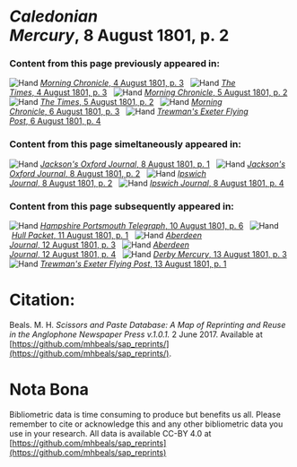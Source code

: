 # *Caledonian Mercury*, 8 August 1801, p. 2  
  
### Content from this page previously appeared in:  
![Hand](http://scissorsandpaste.net/wp-content/uploads/2017/06/smallhandpointer.png) [*Morning Chronicle*, 4 August 1801, p. 3](https://mhbeals.github.io/sap_html/Morning-Chronicle/Morning-Chronicle-4-August-1801-p-3)  
![Hand](http://scissorsandpaste.net/wp-content/uploads/2017/06/smallhandpointer.png) [*The Times*, 4 August 1801, p. 3](https://mhbeals.github.io/sap_html/The-Times/The-Times-4-August-1801-p-3)  
![Hand](http://scissorsandpaste.net/wp-content/uploads/2017/06/smallhandpointer.png) [*Morning Chronicle*, 5 August 1801, p. 2](https://mhbeals.github.io/sap_html/Morning-Chronicle/Morning-Chronicle-5-August-1801-p-2)  
![Hand](http://scissorsandpaste.net/wp-content/uploads/2017/06/smallhandpointer.png) [*The Times*, 5 August 1801, p. 2](https://mhbeals.github.io/sap_html/The-Times/The-Times-5-August-1801-p-2)  
![Hand](http://scissorsandpaste.net/wp-content/uploads/2017/06/smallhandpointer.png) [*Morning Chronicle*, 6 August 1801, p. 3](https://mhbeals.github.io/sap_html/Morning-Chronicle/Morning-Chronicle-6-August-1801-p-3)  
![Hand](http://scissorsandpaste.net/wp-content/uploads/2017/06/smallhandpointer.png) [*Trewman's Exeter Flying Post*, 6 August 1801, p. 4](https://mhbeals.github.io/sap_html/Trewman's-Exeter-Flying-Post/Trewman's-Exeter-Flying-Post-6-August-1801-p-4)  
  
### Content from this page simeltaneously appeared in:  
![Hand](http://scissorsandpaste.net/wp-content/uploads/2017/06/smallhandpointer.png) [*Jackson's Oxford Journal*, 8 August 1801, p. 1](https://mhbeals.github.io/sap_html/Jackson's-Oxford-Journal/Jackson's-Oxford-Journal-8-August-1801-p-1)  
![Hand](http://scissorsandpaste.net/wp-content/uploads/2017/06/smallhandpointer.png) [*Jackson's Oxford Journal*, 8 August 1801, p. 2](https://mhbeals.github.io/sap_html/Jackson's-Oxford-Journal/Jackson's-Oxford-Journal-8-August-1801-p-2)  
![Hand](http://scissorsandpaste.net/wp-content/uploads/2017/06/smallhandpointer.png) [*Ipswich Journal*, 8 August 1801, p. 2](https://mhbeals.github.io/sap_html/Ipswich-Journal/Ipswich-Journal-8-August-1801-p-2)  
![Hand](http://scissorsandpaste.net/wp-content/uploads/2017/06/smallhandpointer.png) [*Ipswich Journal*, 8 August 1801, p. 4](https://mhbeals.github.io/sap_html/Ipswich-Journal/Ipswich-Journal-8-August-1801-p-4)  
  
### Content from this page subsequently appeared in:  
![Hand](http://scissorsandpaste.net/wp-content/uploads/2017/06/smallhandpointer.png) [*Hampshire Portsmouth Telegraph*, 10 August 1801, p. 6](https://mhbeals.github.io/sap_html/Hampshire-Portsmouth-Telegraph/Hampshire-Portsmouth-Telegraph-10-August-1801-p-6)  
![Hand](http://scissorsandpaste.net/wp-content/uploads/2017/06/smallhandpointer.png) [*Hull Packet*, 11 August 1801, p. 1](https://mhbeals.github.io/sap_html/Hull-Packet/Hull-Packet-11-August-1801-p-1)  
![Hand](http://scissorsandpaste.net/wp-content/uploads/2017/06/smallhandpointer.png) [*Aberdeen Journal*, 12 August 1801, p. 3](https://mhbeals.github.io/sap_html/Aberdeen-Journal/Aberdeen-Journal-12-August-1801-p-3)  
![Hand](http://scissorsandpaste.net/wp-content/uploads/2017/06/smallhandpointer.png) [*Aberdeen Journal*, 12 August 1801, p. 4](https://mhbeals.github.io/sap_html/Aberdeen-Journal/Aberdeen-Journal-12-August-1801-p-4)  
![Hand](http://scissorsandpaste.net/wp-content/uploads/2017/06/smallhandpointer.png) [*Derby Mercury*, 13 August 1801, p. 3](https://mhbeals.github.io/sap_html/Derby-Mercury/Derby-Mercury-13-August-1801-p-3)  
![Hand](http://scissorsandpaste.net/wp-content/uploads/2017/06/smallhandpointer.png) [*Trewman's Exeter Flying Post*, 13 August 1801, p. 1](https://mhbeals.github.io/sap_html/Trewman's-Exeter-Flying-Post/Trewman's-Exeter-Flying-Post-13-August-1801-p-1)  


# Citation: 

Beals. M. H. *Scissors and Paste Database: A Map of Reprinting and Reuse in the Anglophone Newspaper Press v.1.0.1.* 2 June 2017. Available at [https://github.com/mhbeals/sap_reprints/](https://github.com/mhbeals/sap_reprints/). 

# Nota Bona

Bibliometric data is time consuming to produce but benefits us all. Please remember to cite or acknowledge this and any other bibliometric data you use in your research. All data is available CC-BY 4.0 at [https://github.com/mhbeals/sap_reprints](https://github.com/mhbeals/sap_reprints)